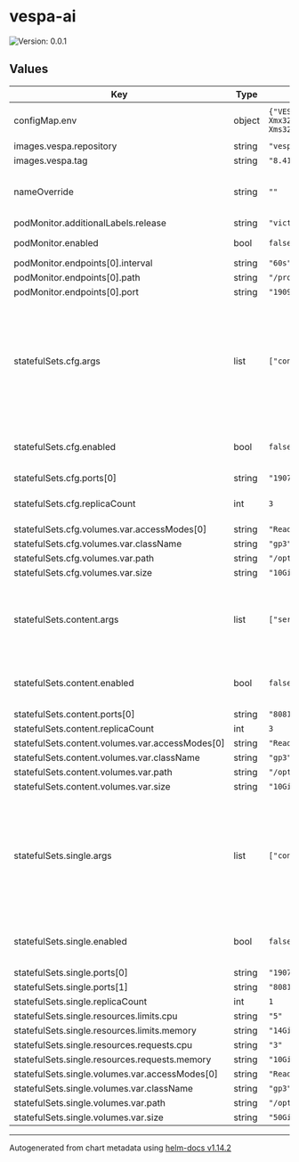 # vespa-ai

![Version: 0.0.1](https://img.shields.io/badge/Version-0.0.1-informational?style=flat-square)

## Values

| Key | Type | Default | Description |
|-----|------|---------|-------------|
| configMap.env | object | `{"VESPA_CONFIGPROXY_JVMARGS":"-Xms32M -Xmx32M","VESPA_CONFIGSERVER_JVMARGS":"-Xms32M -Xmx128M"}` | Env Vars applied to all STS/Pods |
| images.vespa.repository | string | `"vespaengine/vespa"` |  |
| images.vespa.tag | string | `"8.417.13"` |  |
| nameOverride | string | `""` | Override name used for vespa resources |
| podMonitor.additionalLabels.release | string | `"victoria-metrics-k8s-stack"` |  |
| podMonitor.enabled | bool | `false` | Enable podMonitor |
| podMonitor.endpoints[0].interval | string | `"60s"` |  |
| podMonitor.endpoints[0].path | string | `"/prometheus/v1/values"` |  |
| podMonitor.endpoints[0].port | string | `"19092"` |  |
| statefulSets.cfg.args | list | `["configserver,services"]` | Vespa startup args. `configserver` is necessary for a vespa configserver. `services` is necessary for slobroks and/or content. |
| statefulSets.cfg.enabled | bool | `false` | Enable the "cfg" preconfigured statefulset |
| statefulSets.cfg.ports[0] | string | `"19071"` |  |
| statefulSets.cfg.replicaCount | int | `3` | Set replica count for this statefulset |
| statefulSets.cfg.volumes.var.accessModes[0] | string | `"ReadWriteOnce"` |  |
| statefulSets.cfg.volumes.var.className | string | `"gp3"` |  |
| statefulSets.cfg.volumes.var.path | string | `"/opt/vespa/var"` |  |
| statefulSets.cfg.volumes.var.size | string | `"10Gi"` |  |
| statefulSets.content.args | list | `["services"]` | Vepsa startup args. `services` alone is necessary for content nodes. |
| statefulSets.content.enabled | bool | `false` | Enable the "content" preconfigured statefulset |
| statefulSets.content.ports[0] | string | `"8081"` |  |
| statefulSets.content.replicaCount | int | `3` |  |
| statefulSets.content.volumes.var.accessModes[0] | string | `"ReadWriteOnce"` |  |
| statefulSets.content.volumes.var.className | string | `"gp3"` |  |
| statefulSets.content.volumes.var.path | string | `"/opt/vespa/var"` |  |
| statefulSets.content.volumes.var.size | string | `"10Gi"` |  |
| statefulSets.single.args | list | `["configserver,services"]` | Vespa startup args. `configserver` is necessary for a vespa configserver. `services` is necessary for slobroks and/or content. |
| statefulSets.single.enabled | bool | `false` | Enable the "single" preconfigured statefulset |
| statefulSets.single.ports[0] | string | `"19071"` |  |
| statefulSets.single.ports[1] | string | `"8081"` |  |
| statefulSets.single.replicaCount | int | `1` |  |
| statefulSets.single.resources.limits.cpu | string | `"5"` |  |
| statefulSets.single.resources.limits.memory | string | `"14Gi"` |  |
| statefulSets.single.resources.requests.cpu | string | `"3"` |  |
| statefulSets.single.resources.requests.memory | string | `"10Gi"` |  |
| statefulSets.single.volumes.var.accessModes[0] | string | `"ReadWriteOnce"` |  |
| statefulSets.single.volumes.var.className | string | `"gp3"` |  |
| statefulSets.single.volumes.var.path | string | `"/opt/vespa/var"` |  |
| statefulSets.single.volumes.var.size | string | `"50Gi"` |  |

----------------------------------------------
Autogenerated from chart metadata using [helm-docs v1.14.2](https://github.com/norwoodj/helm-docs/releases/v1.14.2)
